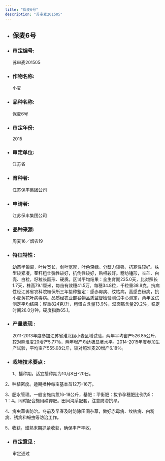 ```yaml
---
title: "保麦6号"
description: "苏审麦201505"
---
```

* ## 保麦6号
* ###  审定编号:  
   苏审麦201505

*  ### 作物名称:  
   小麦

*   ###  品种名称: 
    保麦6号

*   ### 审定年份: 
    2015

*   ### 审定单位:  
    江苏省

*   ### 育种者:  
    江苏保丰集团公司

*   ### 申请者:  
    江苏保丰集团公司

*   ### 品种来源:  
    周麦16／烟农19

*   ### 特征特性 : 
    幼苗半匍匐，叶片宽长，剑叶宽厚，叶色深绿。分蘖力较强，抗寒性较好。株型较紧凑，茎秆粗壮弹性较好，抗倒性较好，熟相较好。穗纺锤形，长芒、白壳、白粒，籽粒长圆形、硬质。区试平均结果：全生育期235.0天，比对照长1.7天，株高79.1厘米，每亩有效穗41.5万，每穗34.8粒，千粒重38.9克。抗病性经江苏省农科院植保所三年接种鉴定：感赤霉病、纹枯病，高感白粉病，抗小麦黄花叶病毒病。品质经农业部谷物品质监督检验测试中心测定，两年区试测定平均结果：容重824克/升，粗蛋白含量13.9%，湿面筋含量29.2%，稳定时间26.0分钟，硬度指数65.1。

*   ### 产量表现 : 
    2011-2013年度参加江苏省淮北组小麦区域试验，两年平均亩产526.85公斤，较对照淮麦20增产5.77％，两年增产均达极显著水平。2014-2015年度参加生产试验，平均亩产555.08公斤，较对照淮麦20增产6.18％。

*   ### 栽培技术要点 : 
    1、播种期。适宜播种期为10月8日-20日。
2、种植密度。适期播种每亩基本苗12万-16万。
3、肥水管理。一般亩施纯氮16-18公斤，基肥：平衡肥：拔节孕穗肥比例为5：1：4。同时配合施用磷钾肥。田间沟系配套，注意防涝抗旱。
4、病虫草害防治。冬前及早春及时防除田间杂草，做好赤霉病、纹枯病、白粉病、锈病和蚜虫等防治工作。
5、收获。蜡熟末期抓紧收获，确保丰产丰收。


*   ### 审定意见 : 
    审定通过
